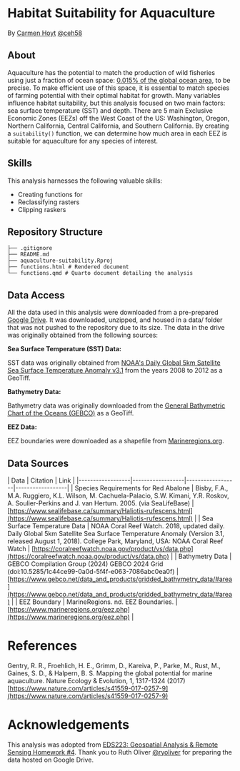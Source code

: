 # Habitat Suitability for Aquaculture
By [Carmen Hoyt](https://ceh58.github.io/) [@ceh58](https://github.com/ceh58)

## About
Aquaculture has the potential to match the production of wild fisheries using just a fraction of ocean space: [0.015% of the global ocean area](https://www.nature.com/articles/s41559-017-0257-9), to be precise. To make efficient use of this space, it is essential to match species of farming potential with their optimal habitat for growth. Many variables influence habitat suitability, but this analysis focused on two main factors: sea surface temperature (SST) and depth. There are 5 main Exclusive Economic Zones (EEZs) off the West Coast of the US: Washington, Oregon, Northern California, Central California, and Southern California. By creating a `suitability()` function, we can determine how much area in each EEZ is suitable for aquaculture for any species of interest.

## Skills
This analysis harnesses the following valuable skills:

- Creating functions for
- Reclassifying rasters
- Clipping raskers

## Repository Structure
```
├── .gitignore
├── README.md
├── aquaculture-suitability.Rproj
├── functions.html # Rendered document
└── functions.qmd # Quarto document detailing the analysis
```
## Data Access

All the data used in this analysis were downloaded from a pre-prepared [Google Drive](https://drive.google.com/file/d/1u-iwnPDbe6ZK7wSFVMI-PpCKaRQ3RVmg/view). It was downloaded, unzipped, and housed in a data/ folder that was not pushed to the repository due to its size. The data in the drive was originally obtained from the following sources:

**Sea Surface Temperature (SST) Data:**

SST data was originally obtained from [NOAA's Daily Global 5km Satellite Sea Surface Temperature Anomaly v3.1](https://coralreefwatch.noaa.gov/product/5km/index_5km_ssta.php) from the years 2008 to 2012 as a GeoTiff. 

**Bathymetry Data:**

Bathymetry data was originally downloaded from the [General Bathymetric Chart of the Oceans (GEBCO)](https://www.gebco.net/data_and_products/gridded_bathymetry_data/#area) as a GeoTiff.

**EEZ Data:**

EEZ boundaries were downloaded as a shapefile from [Marineregions.org](https://www.marineregions.org/eez.php).

## Data Sources

| Data | Citation | Link |
|------------------|------------------|------------------|------------------|
| Species Requirements for Red Abalone | Bisby, F.A., M.A. Ruggiero, K.L. Wilson, M. Cachuela-Palacio, S.W. Kimani, Y.R. Roskov, A. Soulier-Perkins and J. van Hertum. 2005. (via SeaLifeBase) | [https://www.sealifebase.ca/summary/Haliotis-rufescens.html](https://www.sealifebase.ca/summary/Haliotis-rufescens.html) |
| Sea Surface Temperature Data | NOAA Coral Reef Watch. 2018, updated daily. Daily Global 5km Satellite Sea Surface Temperature Anomaly (Version 3.1, released August 1, 2018). College Park, Maryland, USA: NOAA Coral Reef Watch | [https://coralreefwatch.noaa.gov/product/vs/data.php](https://coralreefwatch.noaa.gov/product/vs/data.php) | 
| Bathymetry Data | GEBCO Compilation Group (2024) GEBCO 2024 Grid (doi:10.5285/1c44ce99-0a0d-5f4f-e063-7086abc0ea0f) | [https://www.gebco.net/data_and_products/gridded_bathymetry_data/#area](https://www.gebco.net/data_and_products/gridded_bathymetry_data/#area) |
| EEZ Boundary | MarineRegions. nd. EEZ Boundaries. | [https://www.marineregions.org/eez.php](https://www.marineregions.org/eez.php) |

# References
Gentry, R. R., Froehlich, H. E., Grimm, D., Kareiva, P., Parke, M., Rust, M., Gaines, S. D., & Halpern, B. S. Mapping the global potential for marine aquaculture. Nature Ecology & Evolution, 1, 1317-1324 (2017) [https://www.nature.com/articles/s41559-017-0257-9](https://www.nature.com/articles/s41559-017-0257-9)

# Acknowledgements
This analysis was adopted from [EDS223: Geospatial Analysis & Remote Sensing Homework #4](https://eds-223-geospatial.github.io/assignments/HW4.html). Thank you to Ruth Oliver [@ryoliver](https://github.com/ryoliver) for preparing the data hosted on Google Drive.
